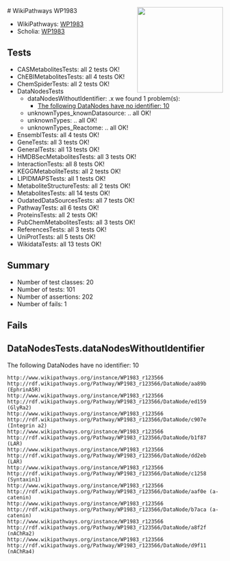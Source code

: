 <img style="float: right; width: 200px" src="https://upload.wikimedia.org/wikipedia/commons/thumb/8/83/Wplogo_with_text_500.png/640px-Wplogo_with_text_500.png" />
# WikiPathways WP1983

* WikiPathways: [WP1983](https://new.wikipathways.org/pathways/WP1983)
* Scholia: [WP1983](https://scholia.toolforge.org/wikipathways/WP1983)
## Tests
* CASMetabolitesTests: all 2 tests OK!
* ChEBIMetabolitesTests: all 4 tests OK!
* ChemSpiderTests: all 2 tests OK!
* DataNodesTests
    * dataNodesWithoutIdentifier: .x we found 1 problem(s):
        * [The following DataNodes have no identifier: 10](#8792c490)
    * unknownTypes_knownDatasource: .. all OK!
    * unknownTypes: .. all OK!
    * unknownTypes_Reactome: .. all OK!
* EnsemblTests: all 4 tests OK!
* GeneTests: all 3 tests OK!
* GeneralTests: all 13 tests OK!
* HMDBSecMetabolitesTests: all 3 tests OK!
* InteractionTests: all 8 tests OK!
* KEGGMetaboliteTests: all 2 tests OK!
* LIPIDMAPSTests: all 1 tests OK!
* MetaboliteStructureTests: all 2 tests OK!
* MetabolitesTests: all 14 tests OK!
* OudatedDataSourcesTests: all 7 tests OK!
* PathwayTests: all 6 tests OK!
* ProteinsTests: all 2 tests OK!
* PubChemMetabolitesTests: all 3 tests OK!
* ReferencesTests: all 3 tests OK!
* UniProtTests: all 5 tests OK!
* WikidataTests: all 13 tests OK!


## Summary

* Number of test classes: 20
* Number of tests: 101
* Number of assertions: 202
* Number of fails: 1

## Fails

<a name="8792c490" />

## DataNodesTests.dataNodesWithoutIdentifier

The following DataNodes have no identifier: 10
```
http://www.wikipathways.org/instance/WP1983_r123566 http://rdf.wikipathways.org/Pathway/WP1983_r123566/DataNode/aa89b (EphrinA5R)
http://www.wikipathways.org/instance/WP1983_r123566 http://rdf.wikipathways.org/Pathway/WP1983_r123566/DataNode/ed159 (GlyRa2)
http://www.wikipathways.org/instance/WP1983_r123566 http://rdf.wikipathways.org/Pathway/WP1983_r123566/DataNode/c907e (Integrin a2)
http://www.wikipathways.org/instance/WP1983_r123566 http://rdf.wikipathways.org/Pathway/WP1983_r123566/DataNode/b1f87 (LAR)
http://www.wikipathways.org/instance/WP1983_r123566 http://rdf.wikipathways.org/Pathway/WP1983_r123566/DataNode/dd2eb (LAR)
http://www.wikipathways.org/instance/WP1983_r123566 http://rdf.wikipathways.org/Pathway/WP1983_r123566/DataNode/c1258 (Syntaxin1)
http://www.wikipathways.org/instance/WP1983_r123566 http://rdf.wikipathways.org/Pathway/WP1983_r123566/DataNode/aaf0e (a-catenin)
http://www.wikipathways.org/instance/WP1983_r123566 http://rdf.wikipathways.org/Pathway/WP1983_r123566/DataNode/b7aca (a-catenin)
http://www.wikipathways.org/instance/WP1983_r123566 http://rdf.wikipathways.org/Pathway/WP1983_r123566/DataNode/a8f2f (nAChRa2)
http://www.wikipathways.org/instance/WP1983_r123566 http://rdf.wikipathways.org/Pathway/WP1983_r123566/DataNode/d9f11 (nAChRa4)
```

